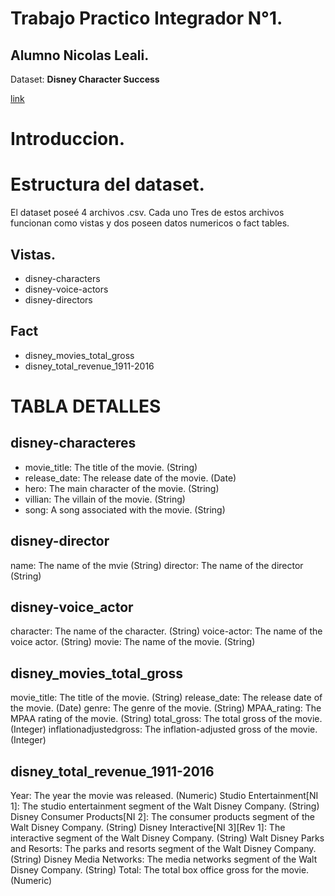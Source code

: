 # Trabajo Practico Integrador N°1.
## Alumno Nicolas Leali.

Dataset:
**Disney Character Success**

[link](https://www.kaggle.com/datasets/thedevastator/disney-character-success-a-comprehensive-analysi?select=disney-characters.csv)

Introduccion.
=============


Estructura del dataset.
=======================

El dataset poseé 4 archivos .csv. Cada uno 
Tres de estos archivos funcionan como vistas y dos poseen datos numericos o fact tables.

## Vistas.
- disney-characters
- disney-voice-actors
- disney-directors

## Fact
- disney_movies_total_gross
- disney_total_revenue_1911-2016

TABLA DETALLES
===============

## disney-characteres

- movie_title: The title of the movie. (String)
- release_date: The release date of the movie. (Date)
- hero: The main character of the movie. (String)
- villian: The villain of the movie. (String)
- song: A song associated with the movie. (String)

## disney-director

name: The name of the mvie (String)
director: The name of the director (String)

## disney-voice_actor

character: The name of the character. (String)
voice-actor: The name of the voice actor. (String)
movie: The name of the movie. (String)

## disney_movies_total_gross

movie_title: The title of the movie. (String)
release_date: The release date of the movie. (Date)
genre: The genre of the movie. (String)
MPAA_rating: The MPAA rating of the movie. (String)
total_gross: The total gross of the movie. (Integer)
inflationadjustedgross: The inflation-adjusted gross of the movie. (Integer)

## disney_total_revenue_1911-2016

Year: The year the movie was released. (Numeric)
Studio Entertainment[NI 1]: The studio entertainment segment of the Walt Disney Company. (String)
Disney Consumer Products[NI 2]: The consumer products segment of the Walt Disney Company. (String)
Disney Interactive[NI 3][Rev 1]: The interactive segment of the Walt Disney Company. (String)
Walt Disney Parks and Resorts: The parks and resorts segment of the Walt Disney Company. (String)
Disney Media Networks: The media networks segment of the Walt Disney Company. (String)
Total: The total box office gross for the movie. (Numeric)
